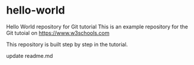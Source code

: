 # hello-world

Hello World repository for Git tutorial
This is an example repository for the Git tutoial on https://www.w3schools.com

This repository is built step by step in the tutorial.

update readme.md 
